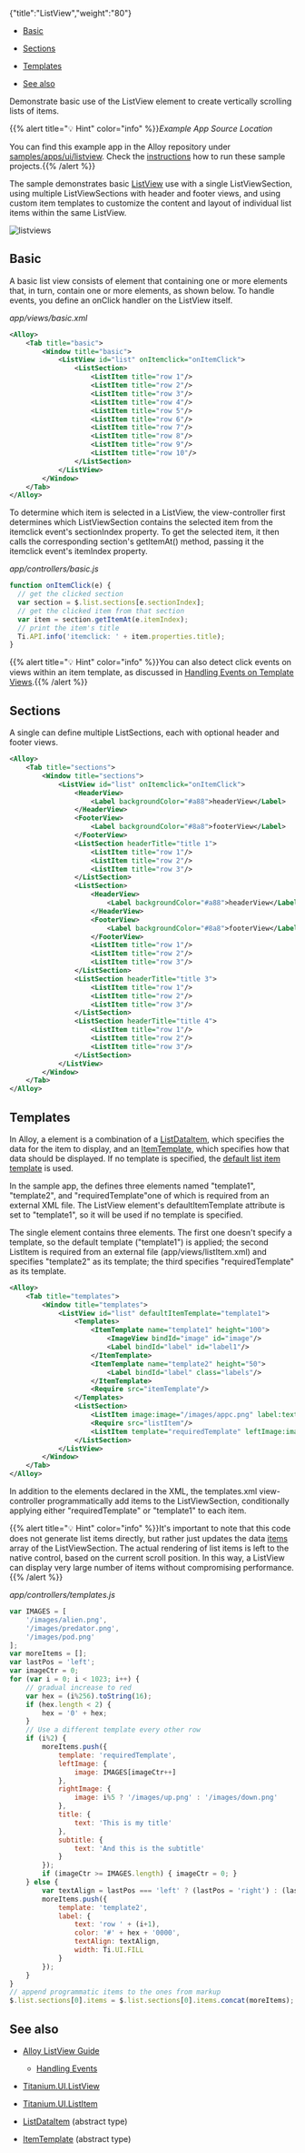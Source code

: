 {"title":"ListView","weight":"80"}

* [Basic](#basic)

* [Sections](#sections)

* [Templates](#templates)

* [See also](#see-also)

Demonstrate basic use of the ListView element to create vertically scrolling lists of items.

{{% alert title="💡 Hint" color="info" %}}*Example App Source Location*

You can find this example app in the Alloy repository under [samples/apps/ui/listview](https://github.com/appcelerator/alloy/tree/master/samples/apps/ui/listview). Check the [instructions](/docs/appc/Alloy_Framework/Alloy_Guide/Alloy_Test_Apps/) how to run these sample projects.{{% /alert %}}

The sample demonstrates basic [ListView](#!/api/Titanium.UI.ListView) use with a single ListViewSection, using multiple ListViewSections with header and footer views, and using custom item templates to customize the content and layout of individual list items within the same ListView.

![listviews](/Images/appc/download/attachments/41845750/listviews.png)

## Basic

A basic list view consists of <ListView> element that containing one or more <ListSection> elements that, in turn, contain one or more <ListItem> elements, as shown below. To handle events, you define an onClick handler on the ListView itself.

*app/views/basic.xml*

```xml
<Alloy>
    <Tab title="basic">
        <Window title="basic">
            <ListView id="list" onItemclick="onItemClick">
                <ListSection>
                    <ListItem title="row 1"/>
                    <ListItem title="row 2"/>
                    <ListItem title="row 3"/>
                    <ListItem title="row 4"/>
                    <ListItem title="row 5"/>
                    <ListItem title="row 6"/>
                    <ListItem title="row 7"/>
                    <ListItem title="row 8"/>
                    <ListItem title="row 9"/>
                    <ListItem title="row 10"/>
                </ListSection>
            </ListView>
        </Window>
    </Tab>
</Alloy>
```

To determine which item is selected in a ListView, the view-controller first determines which ListViewSection contains the selected item from the itemclick event's sectionIndex property. To get the selected item, it then calls the corresponding section's getItemAt() method, passing it the itemclick event's itemIndex property.

*app/controllers/basic.js*

```javascript
function onItemClick(e) {
  // get the clicked section
  var section = $.list.sections[e.sectionIndex];
  // get the clicked item from that section
  var item = section.getItemAt(e.itemIndex);
  // print the item's title
  Ti.API.info('itemclick: ' + item.properties.title);
}
```

{{% alert title="💡 Hint" color="info" %}}You can also detect click events on views within an item template, as discussed in [Handling Events on Template Views](/docs/appc/Titanium_SDK/Titanium_SDK_How-tos/User_Interface_Deep_Dives/ListViews/Alloy_ListView_Guide/#handling-events-on-template-views).{{% /alert %}}

## Sections

A single can define multiple ListSections, each with optional header and footer views.

```xml
<Alloy>
    <Tab title="sections">
        <Window title="sections">
            <ListView id="list" onItemclick="onItemClick">
                <HeaderView>
                    <Label backgroundColor="#a88">headerView</Label>
                </HeaderView>
                <FooterView>
                    <Label backgroundColor="#8a8">footerView</Label>
                </FooterView>
                <ListSection headerTitle="title 1">
                    <ListItem title="row 1"/>
                    <ListItem title="row 2"/>
                    <ListItem title="row 3"/>
                </ListSection>
                <ListSection>
                    <HeaderView>
                        <Label backgroundColor="#a88">headerView</Label>
                    </HeaderView>
                    <FooterView>
                        <Label backgroundColor="#8a8">footerView</Label>
                    </FooterView>
                    <ListItem title="row 1"/>
                    <ListItem title="row 2"/>
                    <ListItem title="row 3"/>
                </ListSection>
                <ListSection headerTitle="title 3">
                    <ListItem title="row 1"/>
                    <ListItem title="row 2"/>
                    <ListItem title="row 3"/>
                </ListSection>
                <ListSection headerTitle="title 4">
                    <ListItem title="row 1"/>
                    <ListItem title="row 2"/>
                    <ListItem title="row 3"/>
                </ListSection>
            </ListView>
        </Window>
    </Tab>
</Alloy>
```

## Templates

In Alloy, a <ListItem/> element is a combination of a [ListDataItem](#!/api/ListDataItem), which specifies the data for the item to display, and an [ItemTemplate](#!/api/ItemTemplate), which specifies how that data should be displayed. If no template is specified, the [default list item template](#!/api/Titanium.UI-property-LIST_ITEM_TEMPLATE_DEFAULT) is used.

In the sample app, the <ListView/> defines three <ItemTemplate/> elements named "template1", "template2", and "requiredTemplate"one of which is required from an external XML file. The ListView element's defaultItemTemplate attribute is set to "template1", so it will be used if no template is specified.

The single <ListSection> element contains three <ListItem/> elements. The first one doesn't specify a template, so the default template ("template1") is applied; the second ListItem is required from an external file (app/views/listItem.xml) and specifies "template2" as its template; the third <ListItem/> specifies "requiredTemplate" as its template.

```xml
<Alloy>
    <Tab title="templates">
        <Window title="templates">
            <ListView id="list" defaultItemTemplate="template1">
                <Templates>
                    <ItemTemplate name="template1" height="100">
                        <ImageView bindId="image" id="image"/>
                        <Label bindId="label" id="label1"/>
                    </ItemTemplate>
                    <ItemTemplate name="template2" height="50">
                        <Label bindId="label" class="labels"/>
                    </ItemTemplate>
                    <Require src="itemTemplate"/>
                </Templates>
                <ListSection>
                    <ListItem image:image="/images/appc.png" label:text="this is some text"/>
                    <Require src="listItem"/>
                    <ListItem template="requiredTemplate" leftImage:image="/images/alien.png" rightImage:image="/images/up.png" title:text="Alien" subtitle:text="In space, no one can hear you scream"/>
                </ListSection>
            </ListView>
        </Window>
    </Tab>
</Alloy>
```

In addition to the <ListItem> elements declared in the XML, the templates.xml view-controller programmatically add items to the ListViewSection, conditionally applying either "requiredTemplate" or "template1" to each item.

{{% alert title="💡 Hint" color="info" %}}It's important to note that this code does not generate list items directly, but rather just updates the data [items](#!/api/Titanium.UI.ListSection-property-items) array of the ListViewSection. The actual rendering of list items is left to the native control, based on the current scroll position. In this way, a ListView can display very large number of items without compromising performance.{{% /alert %}}

*app/controllers/templates.js*

```javascript
var IMAGES = [
    '/images/alien.png',
    '/images/predator.png',
    '/images/pod.png'
];
var moreItems = [];
var lastPos = 'left';
var imageCtr = 0;
for (var i = 0; i < 1023; i++) {
    // gradual increase to red
    var hex = (i%256).toString(16);
    if (hex.length < 2) {
        hex = '0' + hex;
    }
    // Use a different template every other row
    if (i%2) {
        moreItems.push({
            template: 'requiredTemplate',
            leftImage: {
                image: IMAGES[imageCtr++]
            },
            rightImage: {
                image: i%5 ? '/images/up.png' : '/images/down.png'
            },
            title: {
                text: 'This is my title'
            },
            subtitle: {
                text: 'And this is the subtitle'
            }
        });
        if (imageCtr >= IMAGES.length) { imageCtr = 0; }
    } else {
        var textAlign = lastPos === 'left' ? (lastPos = 'right') : (lastPos = 'left');
        moreItems.push({
            template: 'template2',
            label: {
                text: 'row ' + (i+1),
                color: '#' + hex + '0000',
                textAlign: textAlign,
                width: Ti.UI.FILL
            }
        });
    }
}
// append programmatic items to the ones from markup
$.list.sections[0].items = $.list.sections[0].items.concat(moreItems);
```

## See also

* [Alloy ListView Guide](/docs/appc/Titanium_SDK/Titanium_SDK_How-tos/User_Interface_Deep_Dives/ListViews/Alloy_ListView_Guide/)

    * [Handling Events](/docs/appc/Titanium_SDK/Titanium_SDK_How-tos/User_Interface_Deep_Dives/ListViews/Alloy_ListView_Guide/#handling-events)

* [Titanium.UI.ListView](#!/api/Titanium.UI.ListView)

* [Titanium.UI.ListItem](#!/api/Titanium.UI.ListItem)

* [ListDataItem](#!/api/ListDataItem) (abstract type)

* [ItemTemplate](#!/api/ItemTemplate) (abstract type)
